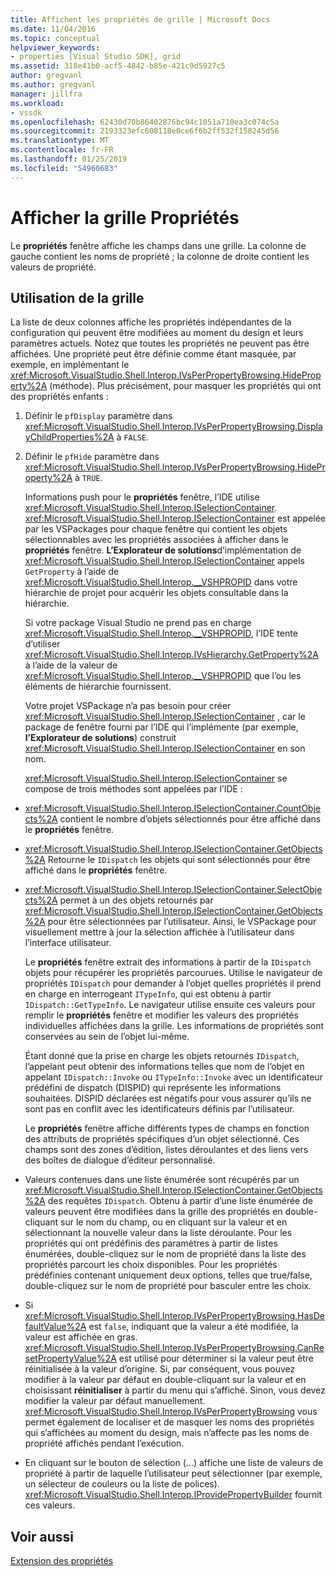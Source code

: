 ```yaml
---
title: Affichent les propriétés de grille | Microsoft Docs
ms.date: 11/04/2016
ms.topic: conceptual
helpviewer_keywords:
- properties [Visual Studio SDK], grid
ms.assetid: 318e41b0-acf5-4842-b85e-421c9d5927c5
author: gregvanl
ms.author: gregvanl
manager: jillfra
ms.workload:
- vssdk
ms.openlocfilehash: 62430d70b86402876bc94c1051a710ea3c074c5a
ms.sourcegitcommit: 2193323efc608118e0ce6f6b2ff532f158245d56
ms.translationtype: MT
ms.contentlocale: fr-FR
ms.lasthandoff: 01/25/2019
ms.locfileid: "54960683"
---
```

# <a name="properties-display-grid"></a>Afficher la grille Propriétés
Le **propriétés** fenêtre affiche les champs dans une grille. La colonne de gauche contient les noms de propriété ; la colonne de droite contient les valeurs de propriété.  
  
## <a name="working-with-the-grid"></a>Utilisation de la grille  
 La liste de deux colonnes affiche les propriétés indépendantes de la configuration qui peuvent être modifiées au moment du design et leurs paramètres actuels. Notez que toutes les propriétés ne peuvent pas être affichées. Une propriété peut être définie comme étant masquée, par exemple, en implémentant le <xref:Microsoft.VisualStudio.Shell.Interop.IVsPerPropertyBrowsing.HideProperty%2A> (méthode). Plus précisément, pour masquer les propriétés qui ont des propriétés enfants :  
  
1. Définir le `pfDisplay` paramètre dans <xref:Microsoft.VisualStudio.Shell.Interop.IVsPerPropertyBrowsing.DisplayChildProperties%2A> à `FALSE`.  
  
2. Définir le `pfHide` paramètre dans <xref:Microsoft.VisualStudio.Shell.Interop.IVsPerPropertyBrowsing.HideProperty%2A> à `TRUE`.  
  
   Informations push pour le **propriétés** fenêtre, l’IDE utilise <xref:Microsoft.VisualStudio.Shell.Interop.ISelectionContainer>. <xref:Microsoft.VisualStudio.Shell.Interop.ISelectionContainer> est appelée par les VSPackages pour chaque fenêtre qui contient les objets sélectionnables avec les propriétés associées à afficher dans le **propriétés** fenêtre. **L’Explorateur de solutions**d’implémentation de <xref:Microsoft.VisualStudio.Shell.Interop.ISelectionContainer> appels `GetProperty` à l’aide de <xref:Microsoft.VisualStudio.Shell.Interop.__VSHPROPID> dans votre hiérarchie de projet pour acquérir les objets consultable dans la hiérarchie.  
  
   Si votre package Visual Studio ne prend pas en charge <xref:Microsoft.VisualStudio.Shell.Interop.__VSHPROPID>, l’IDE tente d’utiliser <xref:Microsoft.VisualStudio.Shell.Interop.IVsHierarchy.GetProperty%2A> à l’aide de la valeur de <xref:Microsoft.VisualStudio.Shell.Interop.__VSHPROPID> que l’ou les éléments de hiérarchie fournissent.  
  
   Votre projet VSPackage n’a pas besoin pour créer <xref:Microsoft.VisualStudio.Shell.Interop.ISelectionContainer> , car le package de fenêtre fourni par l’IDE qui l’implémente (par exemple, **l’Explorateur de solutions**) construit <xref:Microsoft.VisualStudio.Shell.Interop.ISelectionContainer> en son nom.  
  
   <xref:Microsoft.VisualStudio.Shell.Interop.ISelectionContainer> se compose de trois méthodes sont appelées par l’IDE :  
  
- <xref:Microsoft.VisualStudio.Shell.Interop.ISelectionContainer.CountObjects%2A> contient le nombre d’objets sélectionnés pour être affiché dans le **propriétés** fenêtre.  
  
- <xref:Microsoft.VisualStudio.Shell.Interop.ISelectionContainer.GetObjects%2A> Retourne le `IDispatch` les objets qui sont sélectionnés pour être affiché dans le **propriétés** fenêtre.  
  
- <xref:Microsoft.VisualStudio.Shell.Interop.ISelectionContainer.SelectObjects%2A> permet à un des objets retournés par <xref:Microsoft.VisualStudio.Shell.Interop.ISelectionContainer.GetObjects%2A> pour être sélectionnées par l’utilisateur. Ainsi, le VSPackage pour visuellement mettre à jour la sélection affichée à l’utilisateur dans l’interface utilisateur.  
  
  Le **propriétés** fenêtre extrait des informations à partir de la `IDispatch` objets pour récupérer les propriétés parcourues. Utilise le navigateur de propriétés `IDispatch` pour demander à l’objet quelles propriétés il prend en charge en interrogeant `ITypeInfo`, qui est obtenu à partir `IDispatch::GetTypeInfo`. Le navigateur utilise ensuite ces valeurs pour remplir le **propriétés** fenêtre et modifier les valeurs des propriétés individuelles affichées dans la grille. Les informations de propriétés sont conservées au sein de l’objet lui-même.  
  
  Étant donné que la prise en charge les objets retournés `IDispatch`, l’appelant peut obtenir des informations telles que nom de l’objet en appelant `IDispatch::Invoke` ou `ITypeInfo::Invoke` avec un identificateur prédéfini de dispatch (DISPID) qui représente les informations souhaitées. DISPID déclarées est négatifs pour vous assurer qu’ils ne sont pas en conflit avec les identificateurs définis par l’utilisateur.  
  
  Le **propriétés** fenêtre affiche différents types de champs en fonction des attributs de propriétés spécifiques d’un objet sélectionné. Ces champs sont des zones d’édition, listes déroulantes et des liens vers des boîtes de dialogue d’éditeur personnalisé.  
  
- Valeurs contenues dans une liste énumérée sont récupérés par un <xref:Microsoft.VisualStudio.Shell.Interop.ISelectionContainer.GetObjects%2A> des requêtes `IDispatch`. Obtenu à partir d’une liste énumérée de valeurs peuvent être modifiées dans la grille des propriétés en double-cliquant sur le nom du champ, ou en cliquant sur la valeur et en sélectionnant la nouvelle valeur dans la liste déroulante. Pour les propriétés qui ont prédéfinis des paramètres à partir de listes énumérées, double-cliquez sur le nom de propriété dans la liste des propriétés parcourt les choix disponibles. Pour les propriétés prédéfinies contenant uniquement deux options, telles que true/false, double-cliquez sur le nom de propriété pour basculer entre les choix.  
  
- Si <xref:Microsoft.VisualStudio.Shell.Interop.IVsPerPropertyBrowsing.HasDefaultValue%2A> est `false`, indiquant que la valeur a été modifiée, la valeur est affichée en gras. <xref:Microsoft.VisualStudio.Shell.Interop.IVsPerPropertyBrowsing.CanResetPropertyValue%2A> est utilisé pour déterminer si la valeur peut être réinitialisée à la valeur d’origine. Si, par conséquent, vous pouvez modifier à la valeur par défaut en double-cliquant sur la valeur et en choisissant **réinitialiser** à partir du menu qui s’affiché. Sinon, vous devez modifier la valeur par défaut manuellement. <xref:Microsoft.VisualStudio.Shell.Interop.IVsPerPropertyBrowsing> vous permet également de localiser et de masquer les noms des propriétés qui s’affichées au moment du design, mais n’affecte pas les noms de propriété affichés pendant l’exécution.  
  
- En cliquant sur le bouton de sélection (...) affiche une liste de valeurs de propriété à partir de laquelle l’utilisateur peut sélectionner (par exemple, un sélecteur de couleurs ou la liste de polices). <xref:Microsoft.VisualStudio.Shell.Interop.IProvidePropertyBuilder> fournit ces valeurs.  
  
## <a name="see-also"></a>Voir aussi  
 [Extension des propriétés](../../extensibility/internals/extending-properties.md)